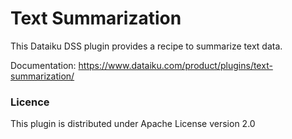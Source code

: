 # Text Summarization

This Dataiku DSS plugin provides a recipe to summarize text data.

Documentation: https://www.dataiku.com/product/plugins/text-summarization/

### Licence
This plugin is distributed under Apache License version 2.0
